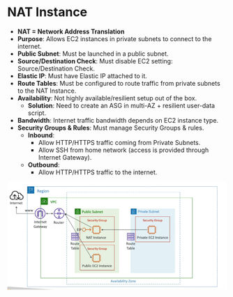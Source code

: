 # NAT Instance

- **NAT = Network Address Translation**
- **Purpose**: Allows EC2 instances in private subnets to connect to the internet.
- **Public Subnet**: Must be launched in a public subnet.
- **Source/Destination Check**: Must disable EC2 setting: Source/Destination Check.
- **Elastic IP**: Must have Elastic IP attached to it.
- **Route Tables**: Must be configured to route traffic from private subnets to the NAT Instance.
- **Availability**: Not highly available/resilient setup out of the box.
    - **Solution**: Need to create an ASG in multi-AZ + resilient user-data script.
- **Bandwidth**: Internet traffic bandwidth depends on EC2 instance type.
- **Security Groups & Rules**: Must manage Security Groups & rules.
    - **Inbound**:
        - Allow HTTP/HTTPS traffic coming from Private Subnets.
        - Allow SSH from home network (access is provided through Internet Gateway).
    - **Outbound**:
        - Allow HTTP/HTTPS traffic to the internet.

![NAT Instance](../z_resources/images/vpc/NAT-instance.png)